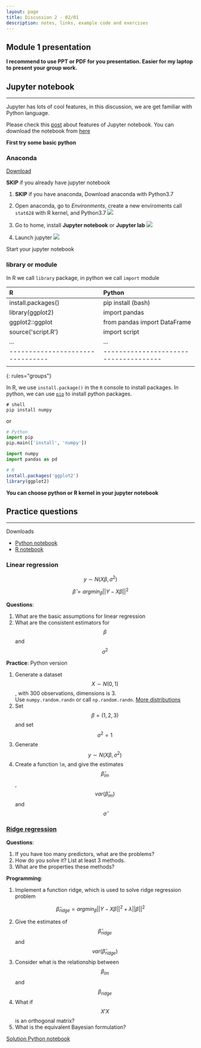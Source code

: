 ```yaml
---
layout: page
title: Discussion 2 - 02/01
description: notes, links, example code and exercises
---
```


<script type="text/javascript" src="http://cdn.mathjax.org/mathjax/latest/MathJax.js?config=TeX-AMS-MML_HTMLorMML"></script>

## Module 1 presentation

**I recommend to use PPT or PDF for you presentation. Easier for my laptop to present your group work.**

## Jupyter notebook
---------------------

Jupyter has lots of cool features, in this discussion, we are get familiar with Python language.

Please check this [post](http://arogozhnikov.github.io/2016/09/10/jupyter-features.html?utm_content=bufferb0c6b&utm_medium=social&utm_source=twitter.com&utm_campaign=buffer) about features of Jupyter notebook. You can download the notebook from [here](https://github.com/arogozhnikov/arogozhnikov.github.io/tree/master/notebooks)

**First try some basic python**

### Anaconda

[Download](https://www.anaconda.com/download/)

**SKIP** if you already have jupyter notebook

1. **SKIP** if you have anaconda, Download anaconda with Python3.7

2. Open anaconda, go to *Environments*, create a new enviroments call `stat628` with R kernel, and Python3.7
![](../assets/video/create_env.gif)

3. Go to home, install **Jupyter notebook** or **Jupyter lab**
![](../assets/video/install_jupyter.gif)

4. Launch jupyter
![](../assets/video/launch_jupyter.gif)

Start your jupyter notebook

### library or module

In R we call `library` package, in python we call `import` module

| R                              | Python                              |
| :----------------------------- | :---------------------------------- |
| install.packages()             | pip install (bash)                  |
| library(ggplot2)               | import pandas                       |
| ggplot2::ggplot                | from pandas import DataFrame        |
| source('script.R')             | import script                       |
| ...                            | ...                                 |
|--------------------------------|-------------------------------------|
|                                |                                     |
{: rules="groups"}

In R, we use `install.package()` in the `R` console to install packages. In python, we can use [`pip`](https://pip.pypa.io/en/stable/user_guide/#running-pip) to install python packages. 

```shell
# shell
pip install numpy
```

or 

```python
# Python
import pip
pip.main(['install', 'numpy'])

import numpy
import pandas as pd
```

```R
# R
install.packages('ggplot2')
library(ggplot2)
```

**You can choose python or R kernel in your jupyter notebook**


## Practice questions
--------------------

Downloads

- [Python notebook](../assets/notebooks/dis2_python.ipynb)
- [R notebook](../assets/notebooks/dis2_R.ipynb)

### Linear regression

$$y \sim N(X\beta, \sigma^2) $$

$$\hat{\beta} = argmin_{\beta} ||Y - X\beta||^2$$

**Questions**:
    
1. What are the basic assumptions for linear regression
2. What are the consistent estimators for $$\beta$$ and $$\sigma^2$$
    
**Practice**: Python version
    
1. Generate a dataset $$X\sim N(0, 1)$$, with 300 observations, dimensions is 3.   
    Use `numpy.random.randn` or call `np.random.randn`. [More distributions](https://docs.scipy.org/doc/numpy-1.15.0/reference/routines.random.html)
2. Set $$\beta = (1, 2, 3)$$ and set $$\sigma^2 = 1$$
3. Generate $$y \sim N(X\beta, \sigma^2)$$
4. Create a function `lm`, and give the estimates $$\hat{\beta}_{lm}$$, $$var(\hat{\beta}_{lm})$$ and $$\hat{\sigma}$$


### [Ridge regression](https://newonlinecourses.science.psu.edu/stat508/lesson/5/5.1)

**Questions**:


1. If you have too many predictors, what are the problems?
2. How do you solve it? List at least 3 methods.
3. What are the properties these methods?

**Programming**:

1. Implement a function ridge, which is used to solve ridge regression problem

$$\hat{\beta}_{ridge} = argmin_{\beta} ||Y - X\beta||^2 + \lambda ||\beta||^2$$

2. Give the estimates of $$\hat{\beta}_{ridge}$$ and $$var(\hat{\beta}_{ridge})$$
3. Consider what is the relationship between $$\beta_{lm}$$ and $$\beta_{ridge}$$
4. What if $$X'X$$ is an orthogonal matrix?
5. What is the equivalent Bayesian formulation?

[Solution Python notebook](../assets/notebooks/dis2_solution.ipynb)


